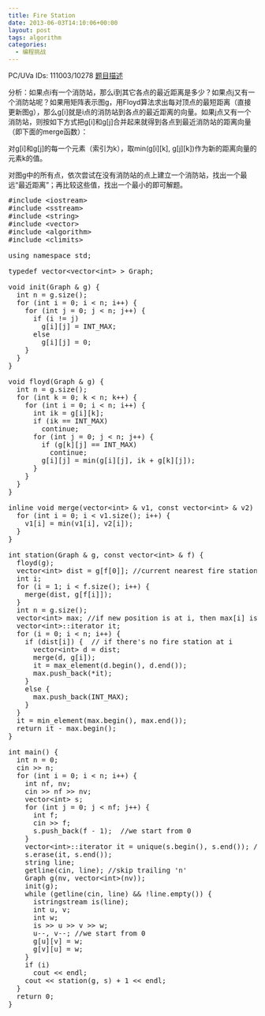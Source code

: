 ```yaml
---
title: Fire Station
date: 2013-06-03T14:10:06+00:00
layout: post
tags: algorithm
categories:
  - 编程挑战
---
```

PC/UVa IDs: 111003/10278 <a href="http://uva.onlinejudge.org/index.php?option=com_onlinejudge&#038;Itemid=8&#038;category=38&#038;page=show_problem&#038;problem=1219" target="_blank">题目描述</a>

分析：如果点i有一个消防站，那么i到其它各点的最近距离是多少？如果点j又有一个消防站呢？如果用矩阵表示图g，用Floyd算法求出每对顶点的最短距离（直接更新图g），那么g[i]就是i点的消防站到各点的最近距离的向量。如果j点又有一个消防站，则按如下方式把g[i]和g[j]合并起来就得到各点到最近消防站的距离向量（即下面的merge函数）：
  
对g\[i]和g[j]的每一个元素（索引为k），取min(g[i\]\[k\], g\[j\]\[k\])作为新的距离向量的元素k的值。<!--more-->


  
对图g中的所有点，依次尝试在没有消防站的点上建立一个消防站，找出一个最远“最近距离”；再比较这些值，找出一个最小的即可解题。

<pre class="brush: cpp; title: ; notranslate" title="">#include &lt;iostream&gt;
#include &lt;sstream&gt;
#include &lt;string&gt;
#include &lt;vector&gt;
#include &lt;algorithm&gt;
#include &lt;climits&gt;

using namespace std;

typedef vector&lt;vector&lt;int&gt; &gt; Graph;

void init(Graph & g) {
  int n = g.size();
  for (int i = 0; i &lt; n; i++) {
    for (int j = 0; j &lt; n; j++) {
      if (i != j)
        g[i][j] = INT_MAX;
      else
        g[i][j] = 0;
    }
  }
}

void floyd(Graph & g) {
  int n = g.size();
  for (int k = 0; k &lt; n; k++) {
    for (int i = 0; i &lt; n; i++) {
      int ik = g[i][k];
      if (ik == INT_MAX)
        continue;
      for (int j = 0; j &lt; n; j++) {
        if (g[k][j] == INT_MAX)
          continue;
        g[i][j] = min(g[i][j], ik + g[k][j]);
      }
    }
  }
}

inline void merge(vector&lt;int&gt; & v1, const vector&lt;int&gt; & v2) {
  for (int i = 0; i &lt; v1.size(); i++) {
    v1[i] = min(v1[i], v2[i]);
  }
}

int station(Graph & g, const vector&lt;int&gt; & f) {
  floyd(g);
  vector&lt;int&gt; dist = g[f[0]]; //current nearest fire station distance vector.
  int i;
  for (i = 1; i &lt; f.size(); i++) {
    merge(dist, g[f[i]]);
  }
  int n = g.size();
  vector&lt;int&gt; max; //if new position is at i, then max[i] is the max nearest distance
  vector&lt;int&gt;::iterator it;
  for (i = 0; i &lt; n; i++) {
    if (dist[i]) {  // if there's no fire station at i
      vector&lt;int&gt; d = dist;
      merge(d, g[i]);
      it = max_element(d.begin(), d.end());
      max.push_back(*it);
    }
    else {
      max.push_back(INT_MAX);
    }
  }
  it = min_element(max.begin(), max.end());
  return it - max.begin();
}

int main() {
  int n = 0;
  cin &gt;&gt; n;
  for (int i = 0; i &lt; n; i++) {
    int nf, nv;
    cin &gt;&gt; nf &gt;&gt; nv;
    vector&lt;int&gt; s;
    for (int j = 0; j &lt; nf; j++) {
      int f;
      cin &gt;&gt; f;
      s.push_back(f - 1);  //we start from 0
    }
    vector&lt;int&gt;::iterator it = unique(s.begin(), s.end()); //it says fire stations may overlap
    s.erase(it, s.end());
    string line;
    getline(cin, line); //skip trailing 'n'
    Graph g(nv, vector&lt;int&gt;(nv));
    init(g);
    while (getline(cin, line) && !line.empty()) {
      istringstream is(line);
      int u, v;
      int w;
      is &gt;&gt; u &gt;&gt; v &gt;&gt; w;
      u--, v--; //we start from 0
      g[u][v] = w;
      g[v][u] = w;
    }
    if (i)
      cout &lt;&lt; endl;
    cout &lt;&lt; station(g, s) + 1 &lt;&lt; endl;
  }
  return 0;
}
</pre>

<div class="addtoany_share_save_container addtoany_content_bottom">
  <div class="a2a_kit a2a_kit_size_32 addtoany_list a2a_target" id="wpa2a_28">
    <a class="a2a_button_facebook" href="http://www.addtoany.com/add_to/facebook?linkurl=http%3A%2F%2Fkuangtong.me%2F2013%2F06%2F03%2Ffire-station%2F&linkname=Fire%20Station" title="Facebook" rel="nofollow" target="_blank"></a><a class="a2a_button_twitter" href="http://www.addtoany.com/add_to/twitter?linkurl=http%3A%2F%2Fkuangtong.me%2F2013%2F06%2F03%2Ffire-station%2F&linkname=Fire%20Station" title="Twitter" rel="nofollow" target="_blank"></a><a class="a2a_button_google_plus" href="http://www.addtoany.com/add_to/google_plus?linkurl=http%3A%2F%2Fkuangtong.me%2F2013%2F06%2F03%2Ffire-station%2F&linkname=Fire%20Station" title="Google+" rel="nofollow" target="_blank"></a><a class="a2a_button_sina_weibo" href="http://www.addtoany.com/add_to/sina_weibo?linkurl=http%3A%2F%2Fkuangtong.me%2F2013%2F06%2F03%2Ffire-station%2F&linkname=Fire%20Station" title="Sina Weibo" rel="nofollow" target="_blank"></a><a class="a2a_dd addtoany_share_save" href="https://www.addtoany.com/share_save"></a>
  </div>
</div>
